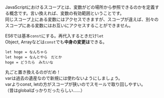 JavaScriptにおけるスコープとは、変数がどの場所から参照できるのかを定義する概念です。言い換えれば、変数の有効範囲ということです。<br>
同じスコープ上にある変数にはアクセスできますが、スコープが違えば、別々のスコープにある変数にはお互いにアクセスすることができません。<br>

ES6では基本`const`にする。再代入するときだけ`let`<br>
Object, Arrayなどは`const`でも**中身の変更は**できる。

```
let hoge = なんちゃら
let hoge = なんとやら　だとか
hoge = どうたら　みたいな
```

丸ごと置き換えるのがだめ！<br>
varは過去の遺産なので新規には使わないようにしましょう。<br>
varよりconst, letの方がスコープが狭いのでスモールで取り回しやすい。<br>
（昔はglobalばっかりだったらしい……） 
